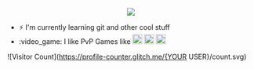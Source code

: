<!-- ![](https://c.tenor.com/WuOwfnsLcfYAAAAC/star-wars-obi-wan-kenobi.gif)
-->
<p align="center">
 <img src="https://c.tenor.com/WuOwfnsLcfYAAAAC/star-wars-obi-wan-kenobi.gif">
</p>

<ul>
 <li>⚡ I'm currently learning git and other cool stuff</li>
<li>:video_game: I like PvP Games like  <img width="20" height="20" src="https://upload.wikimedia.org/wikipedia/commons/2/2a/LoL_icon.svg">
<img width="20" height="20" src="https://seeklogo.com/images/V/valorant-logo-FAB2CA0E55-seeklogo.com.png">
<img width="20" height="20" src="https://upload.wikimedia.org/wikipedia/commons/thumb/e/eb/WoW_icon.svg/1200px-WoW_icon.svg.png"></li>
</ul>


![Visitor Count](https://profile-counter.glitch.me/{YOUR USER}/count.svg)

<!--
**PascalShox/PascalShox** is a ✨ _special_ ✨ repository because its `README.md` (this file) appears on your GitHub profile.

Here are some ideas to get you started:

- 🔭 I’m currently working on ...
- 🌱 I’m currently learning ...
- 👯 I’m looking to collaborate on ...
- 🤔 I’m looking for help with ...
- 💬 Ask me about ...
- 📫 How to reach me: ...
- 😄 Pronouns: ...
- ⚡ Fun fact: ...
-->

